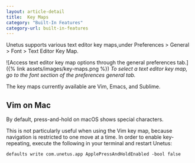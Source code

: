 ```yaml
---
layout: article-detail
title:  Key Maps
category: "Built-In Features"
category-url: built-in-features
---
```


Unetus supports various text editor key maps,under Preferences > General > Font > Text Editor Key Map.

![Access text editor key map options through the general preferences tab.]({% link assets/images/key-maps.png %})
_To select a text editor key map, go to the font section of the preferences general tab._

The key maps currently available are Vim, Emacs, and Sublime.

## Vim on Mac

By default, press-and-hold on macOS shows special characters.

This is not particularly useful when using the Vim key map, because navigation is restricted to one move at a time. In order to enable key-repeating, execute the following in your terminal and restart Unetus:

`defaults write com.unetus.app ApplePressAndHoldEnabled -bool false`
